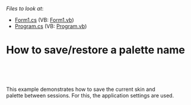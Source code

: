 <!-- default file list -->
*Files to look at*:

* [Form1.cs](./CS/DXApplication1/Form1.cs) (VB: [Form1.vb](./VB/DXApplication1/Form1.vb))
* [Program.cs](./CS/DXApplication1/Program.cs) (VB: [Program.vb](./VB/DXApplication1/Program.vb))
<!-- default file list end -->
# How to save/restore a palette name 


<a href="https://www.devexpress.com/Support/Center/Example/Details/E2897/how-to-save-a-skin-name-applied-to-an-application-to-be-able-to-apply-it-at-the-next#"><br></a>
<p> </p>
<p>This example demonstrates how to save the current skin and palette between sessions. For this, the application settings are used.</p>

<br/>


